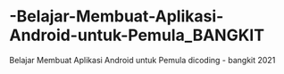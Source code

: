 # -Belajar-Membuat-Aplikasi-Android-untuk-Pemula_BANGKIT
 Belajar Membuat Aplikasi Android untuk Pemula dicoding - bangkit 2021 
